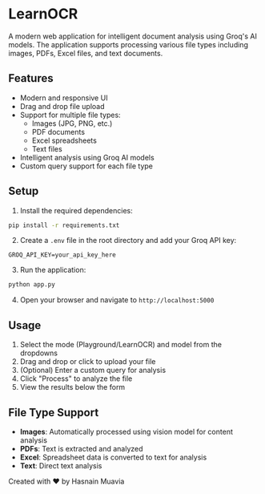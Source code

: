 # LearnOCR

A modern web application for intelligent document analysis using Groq's AI models. The application supports processing various file types including images, PDFs, Excel files, and text documents.

## Features

- Modern and responsive UI
- Drag and drop file upload
- Support for multiple file types:
  - Images (JPG, PNG, etc.)
  - PDF documents
  - Excel spreadsheets
  - Text files
- Intelligent analysis using Groq AI models
- Custom query support for each file type

## Setup

1. Install the required dependencies:
```bash
pip install -r requirements.txt
```

2. Create a `.env` file in the root directory and add your Groq API key:
```
GROQ_API_KEY=your_api_key_here
```

3. Run the application:
```bash
python app.py
```

4. Open your browser and navigate to `http://localhost:5000`

## Usage

1. Select the mode (Playground/LearnOCR) and model from the dropdowns
2. Drag and drop or click to upload your file
3. (Optional) Enter a custom query for analysis
4. Click "Process" to analyze the file
5. View the results below the form

## File Type Support

- **Images**: Automatically processed using vision model for content analysis
- **PDFs**: Text is extracted and analyzed
- **Excel**: Spreadsheet data is converted to text for analysis
- **Text**: Direct text analysis

Created with ❤️ by Hasnain Muavia
